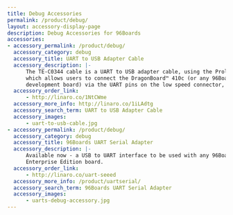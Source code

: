 ```yaml
---
title: Debug Accessories
permalink: /product/debug/
layout: accessory-display-page
description: Debug Accessories for 96Boards
accessories:
- accessory_permalink: /product/debug/
  accessory_category: debug
  accessory_title: UART to USB Adapter Cable
  accessory_description: |-
      The TE-C0344 cable is a UART to USB adapter cable, using the Prolific PL2303HXD chipset,
      which allows users to connect the DragonBoard™ 410c (or any 96Boards specification compliant
      development board) via the UART pins on the low speed connector, to the USB port on their computer.
  accessory_order_link:
      - http://linaro.co/1NtCWme
  accessory_more_info: http://linaro.co/1iLAdtg
  accessory_search_term: UART to USB Adapter Cable
  accessory_images:
      - uart-to-usb-cable.jpg
- accessory_permalink: /product/debug/
  accessory_category: debug
  accessory_title: 96Boards UART Serial Adapter
  accessory_description: |-
      Available now - a USB to UART interface to be used with any 96Boards Consumer or
      Enterprise Edition board.
  accessory_order_link:
      - http://linaro.co/uart-seeed
  accessory_more_info: /product/uartserial/
  accessory_search_term: 96Boards UART Serial Adapter
  accessory_images:
      - uarts-debug-accessory.jpg
---
```

